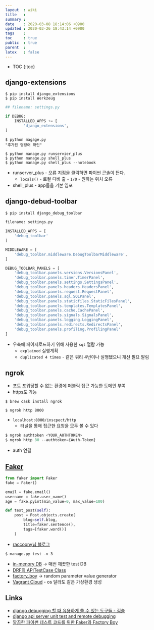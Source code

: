 ```yaml
---
layout  : wiki
title   : 
summary : 
date    : 2020-03-08 18:14:06 +0900
updated : 2020-03-26 18:43:14 +0900
tags    : 
toc     : true
public  : true
parent  : 
latex   : false
---
```

* TOC
{:toc}

## django-extensions

```shell
$ pip install django_extensions
$ pip install Werkzeug
```

```python
## filename: settings.py

if DEBUG:
    INSTALLED_APPS += [
        'django_extensions',
]
```

```shell
$ python magage.py
"추가된 명령어 확인"
```

```shell
$ python manage.py runservier_plus
$ python manage.py shell_plus
$ python manage.py shell_plus --notebook
```

- runserver_plus - 오류 지점을 클릭하면 파이썬 콘솔이 뜬다.
    - `locals()` - 로컬 디비 출     - `1/0` - 원하는 위치 오류
- shell_plus - app들을 기본 임포

## django-debud-toolbar

```python
$ pip install django_debug_toolbar
```

```python
filename: settings.py

INSTALLED_APPS = [
    'debug_toolbar'
]
```

```python
MIDDLEWARE = [
    'debug_toolbar.middleware.DebugToolbarMiddleware',
]
```

```python
DEBUG_TOOLBAR_PANELS = [
    'debug_toolbar.panels.versions.VersionsPanel',
    'debug_toolbar.panels.timer.TimerPanel',
    'debug_toolbar.panels.settings.SettingsPanel',
    'debug_toolbar.panels.headers.HeadersPanel',
    'debug_toolbar.panels.request.RequestPanel',
    'debug_toolbar.panels.sql.SQLPanel',
    'debug_toolbar.panels.staticfiles.StaticFilesPanel',
    'debug_toolbar.panels.templates.TemplatesPanel',
    'debug_toolbar.panels.cache.CachePanel',
    'debug_toolbar.panels.signals.SignalsPanel',
    'debug_toolbar.panels.logging.LoggingPanel',
    'debug_toolbar.panels.redirects.RedirectsPanel',
    'debug_toolbar.panels.profiling.ProfilingPanel'
]
```

- 우측에 페이지로드하기 위해 사용한 `sql` 열람 가능
    - `explained` 실행계획
    - `duplicated 4 times` - 같은 쿼리 4번이나 실행됐으니 개선 필요 알림


## ngrok

- 포트 포워딩할 수 없는 환경에 퍼블릭 접근 가능한 도메인 부여
- https도 가능

```shell
$ brew cask install ngrok
```

```shell
$ ngrok http 8000
```

- `localhost:8000/inscpect/http`
    - 터널을 통해 접근한 요청을 모두 볼 수 있다

```python
$ ngrok authtoken <YOUR_AUTHTOKEN>
$ ngrok http 80 --authtoken={Auth-Token}
```

- auth 연결

## [Faker](https://factoryboy.readthedocs.io/en/latest/)

```python
from faker import Faker
fake = Faker()

email = fake.email()
username = fake.user_name()
age = fake.pyint(min_value=0, max_value=100)
```

```python
def test_post(self):
    post = Post.objects.create(
        blog=self.blog,
        title=faker.sentence(),
        tags=[faker.word()]
    )
```
- [raccoony님 블로그](https://www.44bits.io/ko/post/faker-and-factory-boy-for-clean-code-on-python-test)


```shell
$ manage.py test -v 3
```

- [in-menory DB](https://pypi.org/project/django-memdb/) -> 매번 깨끗한 test DB
- [DRF의 APITestCase Class](https://www.django-rest-framework.org/api-guide/testing/)
- [factory_boy](https://factoryboy.readthedocs.io/en/latest/) -> random parameter value generator
- [Vagrant Cloud](https://app.vagrantup.com/mvbcoding/boxes/awslinux/) - os 달라도 같은 가상환경 생성

## Links

- [django debugging 할 때 유용하게 쓸 수 있는 도구들 - 김슬](https://www.youtube.com/watch?v=VUGNYr_GxEY&t=265s)
- [django api server unit test and remote debugging](https://www.slideshare.net/addnull/20170813-django-api-server-unit-test-and-remote-debugging)
- [깔끔한 파이썬 테스트 코드를 위한 Faker와 Factory Boy](https://www.44bits.io/ko/post/faker-and-factory-boy-for-clean-code-on-python-test)
